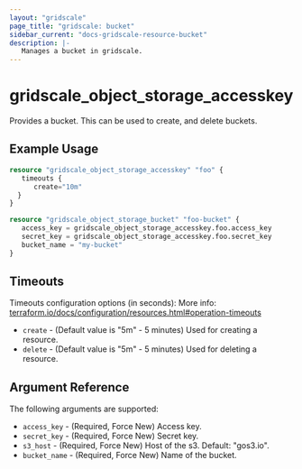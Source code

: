 ```yaml
---
layout: "gridscale"
page_title: "gridscale: bucket"
sidebar_current: "docs-gridscale-resource-bucket"
description: |-
   Manages a bucket in gridscale.
---
```


# gridscale_object_storage_accesskey

Provides a bucket. This can be used to create, and delete buckets.

## Example Usage

```terraform
resource "gridscale_object_storage_accesskey" "foo" {
   timeouts {
      create="10m"
  }
}

resource "gridscale_object_storage_bucket" "foo-bucket" {
   access_key = gridscale_object_storage_accesskey.foo.access_key
   secret_key = gridscale_object_storage_accesskey.foo.secret_key
   bucket_name = "my-bucket"
}
```

## Timeouts

Timeouts configuration options (in seconds):
More info: [terraform.io/docs/configuration/resources.html#operation-timeouts](https://www.terraform.io/docs/configuration/resources.html#operation-timeouts)

* `create` - (Default value is "5m" - 5 minutes) Used for creating a resource.
* `delete` - (Default value is "5m" - 5 minutes) Used for deleting a resource.

## Argument Reference

The following arguments are supported:

* `access_key` - (Required, Force New) Access key.
* `secret_key` - (Required, Force New) Secret key.
* `s3_host` - (Required, Force New) Host of the s3. Default: "gos3.io".
* `bucket_name` - (Required, Force New) Name of the bucket.

